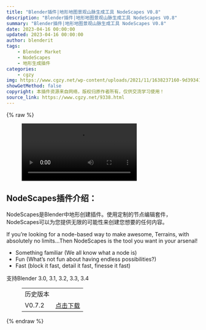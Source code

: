 ```yaml
---
title: "Blender插件|地形地图景观山脉生成工具 NodeScapes V0.8"
description: "Blender插件|地形地图景观山脉生成工具 NodeScapes V0.8"
summary: "Blender插件|地形地图景观山脉生成工具 NodeScapes V0.8"
date: 2023-04-16 00:00:00
updated: 2023-04-16 00:00:00
author: blenderit
tags: 
    - Blender Market
    - NodeScapes
    - 地形生成插件
categories:
    - cgzy
img: https://www.cgzy.net/wp-content/uploads/2021/11/1638237160-9d3934109cec7b1.jpg
showGetMethod: false
copyright: 本插件资源来自网络，版权归原作者所有，仅供交流学习使用！
source_link: https://www.cgzy.net/9338.html
---
```


{% raw %}
<figure class="wp-block-video aligncenter"><video controls src="https://cloud.video.taobao.com//play/u/705956171/p/1/e/6/t/1/339691263132.mp4"></video></figure><div class="wp-block-pandastudio-title"><div class="title_style_01"><h2 id="h2-0">NodeScapes插件介绍：</h2></div></div><p class="is-style-text-indent-2em">NodeScapes是Blender中地形创建插件。使用定制的节点编辑套件，NodeScapes可以为您提供无限的可能性来创建您想要的任何内容。</p><p>If you’re looking for a node-based way to make awesome, Terrains, with absolutely no limits…Then NodeScapes is the tool you want in your arsenal!</p><ul>
<li>Something familiar (We all know what a node is)</li>



<li>Fun (What’s not fun about having endless possibilities?)</li>



<li>Fast (block it fast, detail it fast, finesse it fast)</li>
</ul><div class="wp-block-pandastudio-tips"><div class="tip success "><p>支持Blender 3.0, 3.1, 3.2, 3.3, 3.4</p>
</div></div><figure class="wp-block-table"><table><tbody><tr><td>历史版本</td><td></td></tr><tr><td>V0.7.2</td><td><a href="https://www.cgzy.net/go?_=7776f3e69eaHR0cHM6Ly9wYW4uYmFpZHUuY29tL3MvMWowYXljalZRTTZuR09URnhCcWRpQWc%2FcHdkPXI0dmQ%3D" target="_blank" rel="noreferrer noopener">点击下载</a></td></tr></tbody></table></figure>
<div style="display: none">cgzy</div>
{% endraw %}